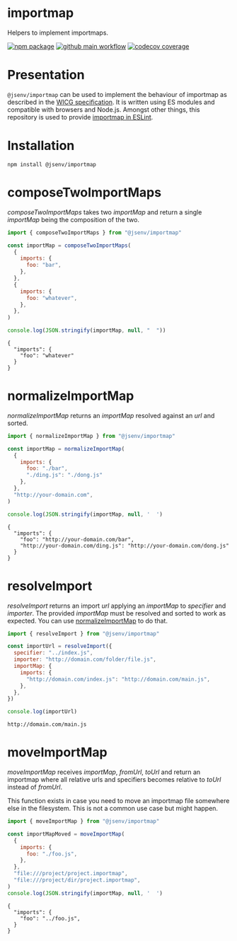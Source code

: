 # importmap

Helpers to implement importmaps.

[![npm package](https://img.shields.io/npm/v/@jsenv/importmap.svg?logo=npm&label=package)](https://www.npmjs.com/package/@jsenv/importmap)
[![github main workflow](https://github.com/jsenv/importmap/workflows/main/badge.svg)](https://github.com/jsenv/importmap/actions?workflow=main)
[![codecov coverage](https://codecov.io/gh/jsenv/importmap/branch/master/graph/badge.svg)](https://codecov.io/gh/jsenv/importmap)

# Presentation

`@jsenv/importmap` can be used to implement the behaviour of importmap as described in the [WICG specification](https://github.com/WICG/import-maps). It is written using ES modules and compatible with browsers and Node.js. Amongst other things, this repository is used to provide [importmap in ESLint](https://github.com/jsenv/importmap-eslint-resolver#presentation).

# Installation

```console
npm install @jsenv/importmap
```

# composeTwoImportMaps

_composeTwoImportMaps_ takes two _importMap_ and return a single _importMap_ being the composition of the two.

```js
import { composeTwoImportMaps } from "@jsenv/importmap"

const importMap = composeTwoImportMaps(
  {
    imports: {
      foo: "bar",
    },
  },
  {
    imports: {
      foo: "whatever",
    },
  },
)

console.log(JSON.stringify(importMap, null, "  "))
```

```console
{
  "imports": {
    "foo": "whatever"
  }
}
```

# normalizeImportMap

_normalizeImportMap_ returns an _importMap_ resolved against an _url_ and sorted.

```js
import { normalizeImportMap } from "@jsenv/importmap"

const importMap = normalizeImportMap(
  {
    imports: {
      foo: "./bar",
      "./ding.js": "./dong.js"
    },
  },
  "http://your-domain.com",
)

console.log(JSON.stringify(importMap, null, '  ')
```

```console
{
  "imports": {
    "foo": "http://your-domain.com/bar",
    "http://your-domain.com/ding.js": "http://your-domain.com/dong.js"
  }
}
```

# resolveImport

_resolveImport_ returns an import _url_ applying an _importMap_ to _specifier_ and _importer_. The provided _importMap_ must be resolved and sorted to work as expected. You can use [normalizeImportMap](#normalizeimportmap) to do that.

```js
import { resolveImport } from "@jsenv/importmap"

const importUrl = resolveImport({
  specifier: "../index.js",
  importer: "http://domain.com/folder/file.js",
  importMap: {
    imports: {
      "http://domain.com/index.js": "http://domain.com/main.js",
    },
  },
})

console.log(importUrl)
```

```console
http://domain.com/main.js
```

# moveImportMap

_moveImportMap_ receives _importMap_, _fromUrl_, _toUrl_ and return an importmap where all relative urls and specifiers becomes relative to _toUrl_ instead of _fromUrl_.

This function exists in case you need to move an importmap file somewhere else in the filesystem. This is not a common use case but might happen.

```js
import { moveImportMap } from "@jsenv/importmap"

const importMapMoved = moveImportMap(
  {
    imports: {
      foo: "./foo.js",
    },
  },
  "file:///project/project.importmap",
  "file:///project/dir/project.importmap",
)
console.log(JSON.stringify(importMap, null, '  ')
```

```console
{
  "imports": {
    "foo": "../foo.js",
  }
}
```
